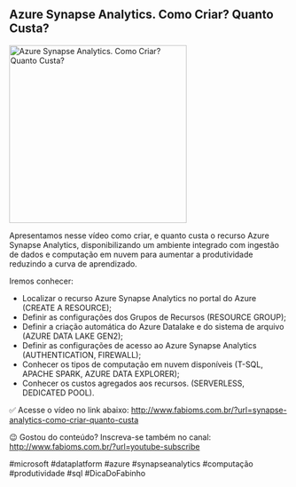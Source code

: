 ## Azure Synapse Analytics. Como Criar? Quanto Custa?

<img src="https://fabioms.com.br/uploads/youtube/jRkv7_wu0vw.png" alt="Azure Synapse Analytics. Como Criar? Quanto Custa?" title="Azure Synapse Analytics" width="320"/>

Apresentamos nesse vídeo como criar, e quanto custa o recurso Azure Synapse Analytics, disponibilizando um ambiente integrado com ingestão de dados e computação em nuvem para aumentar a produtividade reduzindo a curva de aprendizado.

Iremos conhecer:
- Localizar o recurso Azure Synapse Analytics no portal do Azure (CREATE A RESOURCE);
- Definir as configurações dos Grupos de Recursos (RESOURCE GROUP);
- Definir a criação automática do Azure Datalake e do sistema de arquivo (AZURE DATA LAKE GEN2);
- Definir as configurações de acesso ao Azure Synapse Analytics (AUTHENTICATION, FIREWALL);
- Conhecer os tipos de computação em nuvem disponíveis (T-SQL, APACHE SPARK, AZURE DATA EXPLORER);
- Conhecer os custos agregados aos recursos. (SERVERLESS, DEDICATED POOL).

✅ Acesse o vídeo no link abaixo:
http://www.fabioms.com.br/?url=synapse-analytics-como-criar-quanto-custa

😉 Gostou do conteúdo? Inscreva-se também no canal:
http://www.fabioms.com.br/?url=youtube-subscribe 

#microsoft #dataplatform #azure #synapseanalytics #computação #produtividade #sql #DicaDoFabinho